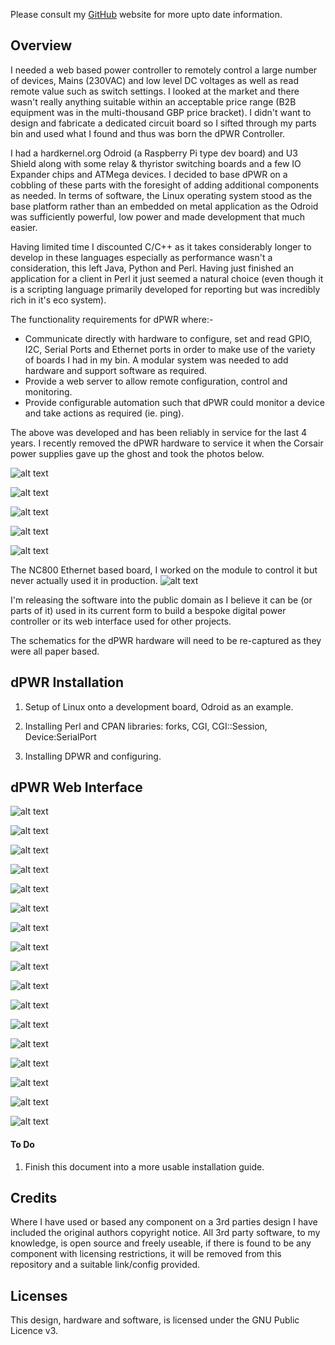 Please consult my [GitHub](https://pdsmart.github.io) website for more upto date information.

## Overview

I needed a web based power controller to remotely control a large number of devices, Mains (230VAC) and low level DC voltages as well as read remote value such as switch settings. I looked at the market and there wasn't really anything suitable within an acceptable price range (B2B equipment was in the multi-thousand GBP price bracket). I didn't want to design and fabricate a dedicated circuit board so I sifted through my parts bin and used what I found and thus was born the dPWR Controller.

I had a hardkernel.org Odroid (a Raspberry Pi type dev board) and U3 Shield along with some relay & thyristor switching boards and a few IO Expander chips and ATMega devices. I decided to base dPWR on a cobbling of these parts with the foresight of adding additional components as needed. In terms of software, the Linux operating system stood as the base platform rather than an embedded on metal application as the Odroid was sufficiently powerful, low power and made development that much easier.

Having limited time I discounted C/C++ as it takes considerably longer to develop in these languages especially as performance wasn't a consideration, this left Java, Python and Perl. Having just finished an application for a client in Perl it just seemed a natural choice (even though it is a scripting language primarily developed for reporting but was incredibly rich in it's eco system). 

The functionality requirements for dPWR where:-
  - Communicate directly with hardware to configure, set and read GPIO, I2C, Serial Ports and Ethernet ports in order to make use of the variety of boards I had in my bin. A modular system was needed to add hardware and support software as required.
  - Provide a web server to allow remote configuration, control and monitoring.
  - Provide configurable automation such that dPWR could monitor a device and take actions as required (ie. ping).

The above was developed and has been reliably in service for the last 4 years. I recently removed the dPWR hardware to service it when the Corsair power supplies gave up the ghost and took the photos below.

![alt text](https://github.com/pdsmart/DPWR/blob/master/docs/IMG_9800.jpg)

![alt text](https://github.com/pdsmart/DPWR/blob/master/docs/IMG_9801.jpg)

![alt text](https://github.com/pdsmart/DPWR/blob/master/docs/IMG_9802.jpg)

![alt text](https://github.com/pdsmart/DPWR/blob/master/docs/IMG_9803.jpg)

![alt text](https://github.com/pdsmart/DPWR/blob/master/docs/IMG_9804.jpg)

The NC800 Ethernet based board, I worked on the module to control it but never actually used it in production.
![alt text](https://github.com/pdsmart/DPWR/blob/master/docs/IMG_9799.jpg)

I'm releasing the software into the public domain as I believe it can be (or parts of it) used in its current form to build a bespoke digital power controller or its web interface used for other projects.

The schematics for the dPWR hardware will need to be re-captured as they were all paper based.

## dPWR Installation

1) Setup of Linux onto a development board, Odroid as an example.

2) Installing Perl and CPAN libraries: forks, CGI, CGI::Session, Device:SerialPort

3) Installing DPWR and configuring.



## dPWR Web Interface

![alt text](https://github.com/pdsmart/DPWR/blob/master/docs/Screen1.png)

![alt text](https://github.com/pdsmart/DPWR/blob/master/docs/Screen2.png)

![alt text](https://github.com/pdsmart/DPWR/blob/master/docs/Screen3.png)

![alt text](https://github.com/pdsmart/DPWR/blob/master/docs/Screen4.png)

![alt text](https://github.com/pdsmart/DPWR/blob/master/docs/Screen5.png)

![alt text](https://github.com/pdsmart/DPWR/blob/master/docs/Screen6.png)

![alt text](https://github.com/pdsmart/DPWR/blob/master/docs/Screen7.png)

![alt text](https://github.com/pdsmart/DPWR/blob/master/docs/Screen8.png)

![alt text](https://github.com/pdsmart/DPWR/blob/master/docs/Screen9.png)

![alt text](https://github.com/pdsmart/DPWR/blob/master/docs/Screen10.png)

![alt text](https://github.com/pdsmart/DPWR/blob/master/docs/Screen11.png)

![alt text](https://github.com/pdsmart/DPWR/blob/master/docs/Screen12.png)

![alt text](https://github.com/pdsmart/DPWR/blob/master/docs/Screen13.png)

![alt text](https://github.com/pdsmart/DPWR/blob/master/docs/Screen14.png)

![alt text](https://github.com/pdsmart/DPWR/blob/master/docs/Screen15.png)

![alt text](https://github.com/pdsmart/DPWR/blob/master/docs/Screen16.png)

![alt text](https://github.com/pdsmart/DPWR/blob/master/docs/Screen17.png)





#### To Do
1) Finish this document into a more usable installation guide.




## Credits

Where I have used or based any component on a 3rd parties design I have included the original authors copyright notice. All 3rd party software, to my knowledge, is open source and freely useable, if there is found to be any component with licensing restrictions, it will be removed from this repository and a suitable link/config provided.


## Licenses

This design, hardware and software, is licensed under the GNU Public Licence v3.



